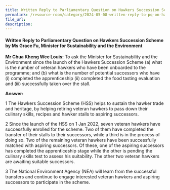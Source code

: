 ```yaml
---
title: Written Reply to Parliamentary Question on Hawkers Succession Scheme
permalink: /resource-room/category/2024-05-08-written-reply-to-pq-on-hawkers-succession-scheme
file_url:
description:
---
```

 
#### Written Reply to Parliamentary Question on Hawkers Succession Scheme by Ms Grace Fu, Minister for Sustainability and the Environment

**Mr Chua Kheng Wee Louis:** To ask the Minister for Sustainability and the Environment since the launch of the Hawkers Succession Scheme (a) what is the number of veteran hawkers who have been onboarded to the programme; and (b) what is the number of potential successors who have (i) completed the apprenticeship (ii) completed the food tasting evaluation and (iii) successfully taken over the stall.

**Answer:**

1 The Hawkers Succession Scheme (HSS) helps to sustain the hawker trade and heritage, by helping retiring veteran hawkers to pass down their culinary skills, recipes and hawker stalls to aspiring successors.

2 Since the launch of the HSS on 1 Jan 2022, seven veteran hawkers have successfully enrolled for the scheme. Two of them have completed the transfer of their stalls to their successors, while a third is in the process of doing so. Two of the remaining veteran hawkers have been successfully matched with aspiring successors. Of these, one of the aspiring successors has completed the apprenticeship stage while the other is pending the culinary skills test to assess his suitability. The other two veteran hawkers are awaiting suitable successors.

3 The National Environment Agency (NEA) will learn from the successful transfers and continue to engage interested veteran hawkers and aspiring successors to participate in the scheme.
